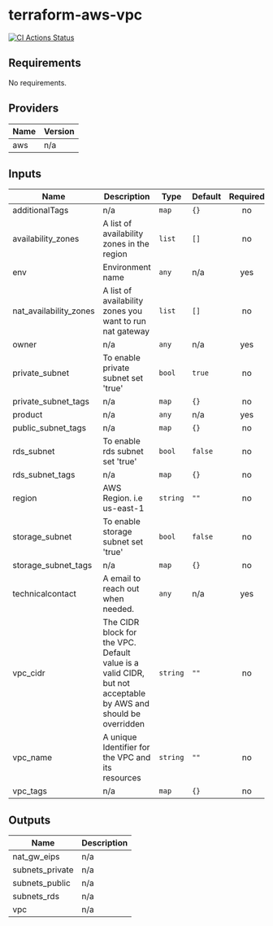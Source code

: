 # terraform-aws-vpc
[![CI Actions Status](https://github.com/vglen/terraform-aws-vpc/workflows/CI/badge.svg)](https://github.com/vglen/terraform-aws-vpc/actions)


## Requirements

No requirements.

## Providers

| Name | Version |
|------|---------|
| aws | n/a |

## Inputs

| Name | Description | Type | Default | Required |
|------|-------------|------|---------|:--------:|
| additionalTags | n/a | `map` | `{}` | no |
| availability\_zones | A list of availability zones in the region | `list` | `[]` | no |
| env | Environment name | `any` | n/a | yes |
| nat\_availability\_zones | A list of availability zones you want to run nat gateway | `list` | `[]` | no |
| owner | n/a | `any` | n/a | yes |
| private\_subnet | To enable private subnet set 'true' | `bool` | `true` | no |
| private\_subnet\_tags | n/a | `map` | `{}` | no |
| product | n/a | `any` | n/a | yes |
| public\_subnet\_tags | n/a | `map` | `{}` | no |
| rds\_subnet | To enable rds subnet set 'true' | `bool` | `false` | no |
| rds\_subnet\_tags | n/a | `map` | `{}` | no |
| region | AWS Region. i.e us-east-1 | `string` | `""` | no |
| storage\_subnet | To enable storage subnet set 'true' | `bool` | `false` | no |
| storage\_subnet\_tags | n/a | `map` | `{}` | no |
| technicalcontact | A email to reach out when needed. | `any` | n/a | yes |
| vpc\_cidr | The CIDR block for the VPC. Default value is a valid CIDR, but not acceptable by AWS and should be overridden | `string` | `""` | no |
| vpc\_name | A unique Identifier for the VPC and its resources | `string` | `""` | no |
| vpc\_tags | n/a | `map` | `{}` | no |

## Outputs

| Name | Description |
|------|-------------|
| nat\_gw\_eips | n/a |
| subnets\_private | n/a |
| subnets\_public | n/a |
| subnets\_rds | n/a |
| vpc | n/a |